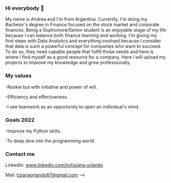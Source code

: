 ### Hi everybody 👋

My name is Andrea and I'm from Argentina. Currently, I'm doing my Bachelor's degree in Finance focused on the stock market and corporate finances. 
Being a Sophomore/Senior student is an enjoyable stage of my life because I can balance both finance learning and working. 
I'm giving my first steps with Data Analytics and everything involved because I consider that data is such a powerful concept for companies who want to succeed.
To do so, they need capable people that fulfill those needs and here is where I find myself as a good resource for a company. 
Here I will upload my projects to improve my knowledge and grow professionally. 

### My values

-Rookie but with initiative and power of will.

-Efficiency and effectiveness.

-I see teamwork as an opportunity to open an individual's mind.

### Goals 2022

-Improve my Python skills.

-To deep dive into the programming world. 

### Contact me

LinkedIn: www.linkedin.com/in/tiziana-orlando

Mail: tizianaorlando87@gmail.com
-->
